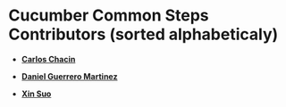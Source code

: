 # Cucumber Common Steps Contributors (sorted alphabeticaly)


* **[Carlos Chacin](https://github.com/cchacin)**

* **[Daniel Guerrero Martinez](https://github.com/danigrmartinez)**

* **[Xin Suo](https://github.com/xsuoownit)**

